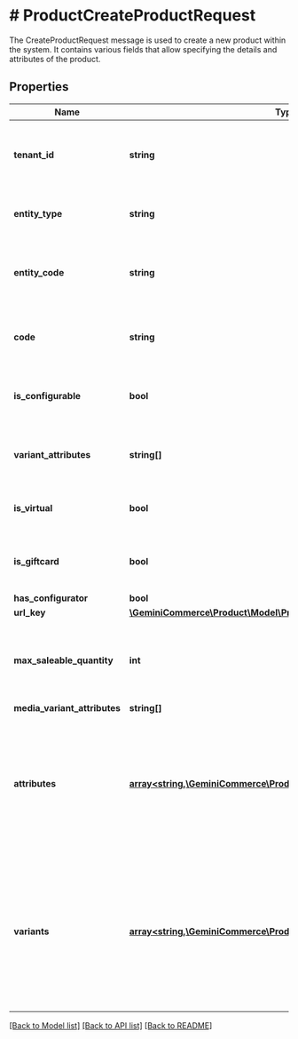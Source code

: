 # # ProductCreateProductRequest
The CreateProductRequest message is used to create a new product within the system. It contains various fields that allow specifying the details and attributes of the product.

## Properties 


Name | Type | Description | Notes
------------ | ------------- | ------------- | -------------
**tenant_id**| **string** | Represents the ID of the tenant associated with the product.  | [optional]
**entity_type**| **string** | Specifies the type of entity for the product.  | [optional]
**entity_code**| **string** | Indicates the code of the entity associated with the product.  | [optional]
**code**| **string** | Represents the unique code or identifier for the product.  | [optional]
**is_configurable**| **bool** | Specifies whether the product has variants or not.  | [optional]
**variant_attributes**| **string[]** | Contains a list of attributes specific to the product variants.  | [optional]
**is_virtual**| **bool** | Indicates whether the product is virtual or not.  | [optional]
**is_giftcard**| **bool** | Specifies whether the product is a gift card or not.  | [optional]
**has_configurator**| **bool** |   | [optional]
**url_key**| [**\GeminiCommerce\Product\Model\ProductLocalizedText**](ProductLocalizedText.md) |   | [optional]
**max_saleable_quantity**| **int** | Specifies the maximum quantity that can be sold for the product in each order.  | [optional]
**media_variant_attributes**| **string[]** |   | [optional]
**attributes**| [**array<string,\GeminiCommerce\Product\Model\ProtobufAny>**](ProtobufAny.md) | Contains a map of additional attributes associated with the product, where the key is the attribute name and the value is any type of value.  | [optional]
**variants**| [**array<string,\GeminiCommerce\Product\Model\ProductProductVariant>**](ProductProductVariant.md) | Represents a map of product variants associated with the product, where the key is the variant ID or code, and the value is a ProductVariant message.  | [optional]


[[Back to Model list]](../../README.md#models) [[Back to API list]](../../README.md#endpoints) [[Back to README]](../../README.md)

